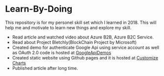 # Learn-By-Doing
This repository is for my personel skill set which I learned in 2018. This will help me and motivate to learn new things and explore my skill.
* Read article and watched video about Azure B2B, Azure B2C Service.
* Read about Project Bletchly(BlockChain Project by Microsoft)
* Created demo for authenticate Google Api using service account as well as OAuth 2.0 code is hosted at [GoogleApiDemos](https://github.com/anomepani/GoogleApiDemos)
* Created static website using Github pages and it is hosted at [Customize Charts](https://anomepani.github.io/Customize-Charts/)
* Published article after long time.


